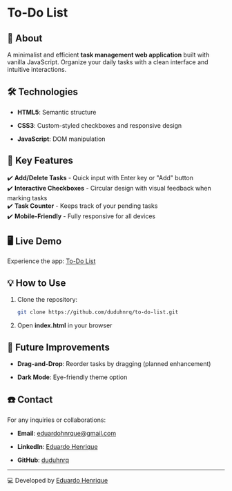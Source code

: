 # To-Do List

## 📌 About
A minimalist and efficient **task management web application** built with vanilla JavaScript. Organize your daily tasks with a clean interface and intuitive interactions.

## 🛠️ Technologies

- **HTML5**: Semantic structure

- **CSS3**: Custom-styled checkboxes and responsive design

- **JavaScript**: DOM manipulation

## 🚀 Key Features

✔️ **Add/Delete Tasks** - Quick input with Enter key or "Add" button <br>
✔️ **Interactive Checkboxes** - Circular design with visual feedback when marking tasks <br>
✔️ **Task Counter** - Keeps track of your pending tasks <br>
✔️ **Mobile-Friendly** - Fully responsive for all devices

## 🖥️ Live Demo

Experience the app: [To-Do List](https://duduhnrq.github.io/to-do-list/)

## 💡 How to Use

1. Clone the repository:
   ```bash
   git clone https://github.com/duduhnrq/to-do-list.git

2. Open **index.html** in your browser

## 🔮 Future Improvements

- **Drag-and-Drop**: Reorder tasks by dragging (planned enhancement)

- **Dark Mode**: Eye-friendly theme option

## ☎️ Contact

For any inquiries or collaborations:

- **Email**: eduardohnrque@gmail.com

- **LinkedIn**: [Eduardo Henrique](www.linkedin.com/in/eduardo-hnrque)

- **GitHub**: [duduhnrq](https://github.com/duduhnrq)

---

💻 Developed by [Eduardo Henrique](https://github.com/duduhnrq)
